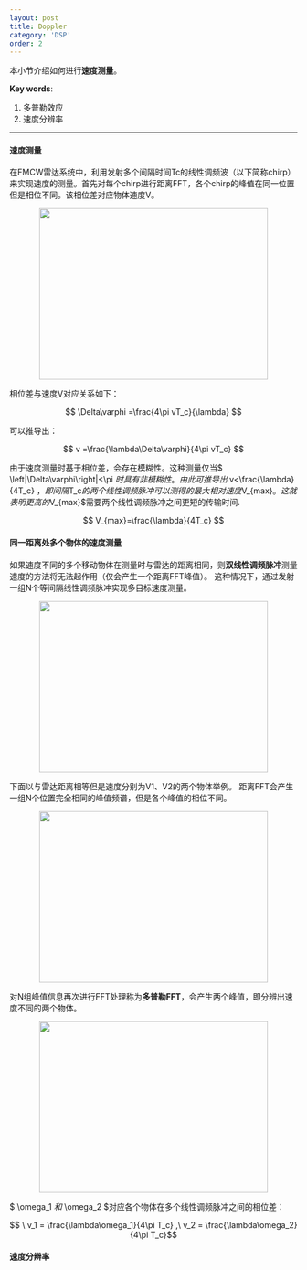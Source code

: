 ```yaml
---
layout: post
title: Doppler
category: 'DSP'
order: 2
---
```


本小节介绍如何进行**速度测量**。

**Key words**:
1. 多普勒效应
2. 速度分辨率

- - -
#### 速度测量
在FMCW雷达系统中，利用发射多个间隔时间Tc的线性调频波（以下简称chirp）来实现速度的测量。首先对每个chirp进行距离FFT，各个chirp的峰值在同一位置但是相位不同。该相位差对应物体速度V。

<div align=center>
<img src="{{site.url}}/images/doppler-1.png" width="400" height="300" div align=center />
</div>

相位差与速度V对应关系如下：

$$ \Delta\varphi =\frac{4\pi vT_c}{\lambda} $$

可以推导出：

$$ v =\frac{\lambda\Delta\varphi}{4\pi vT_c} $$

由于速度测量时基于相位差，会存在模糊性。这种测量仅当$ \left|\Delta\varphi\right|<\pi $时具有非模糊性。由此可推导出$ v<\frac{\lambda}{4T_c} $，即间隔$T_c$的两个线性调频脉冲可以测得的最大相对速度$V_{max}$。这就表明更高的$V_{max}$需要两个线性调频脉冲之间更短的传输时间.

$$ V_{max}=\frac{\lambda}{4T_c} $$

#### 同一距离处多个物体的速度测量
如果速度不同的多个移动物体在测量时与雷达的距离相同，则**双线性调频脉冲**测量速度的方法将无法起作用（仅会产生一个距离FFT峰值）。
这种情况下，通过发射一组N个等间隔线性调频脉冲实现多目标速度测量。
<div align=center>
<img src="{{site.url}}/images/doppler-2.png" width="400" height="300" div align=center />
</div>

下面以与雷达距离相等但是速度分别为V1、V2的两个物体举例。
距离FFT会产生一组N个位置完全相同的峰值频谱，但是各个峰值的相位不同。
<div align=center>
<img src="{{site.url}}/images/doppler-3.png" width="400" height="300" div align=center />
</div>

对N组峰值信息再次进行FFT处理称为**多普勒FFT**，会产生两个峰值，即分辨出速度不同的两个物体。
<div align=center>
<img src="{{site.url}}/images/doppler-4.png" width="400" height="300" div align=center />
</div>

$ \omega_1 $和$ \omega_2 $对应各个物体在多个线性调频脉冲之间的相位差：

$$ \ v_1 = \frac{\lambda\omega_1}{4\pi T_c} ,\ v_2 = \frac{\lambda\omega_2}{4\pi T_c}$$

#### 速度分辨率









